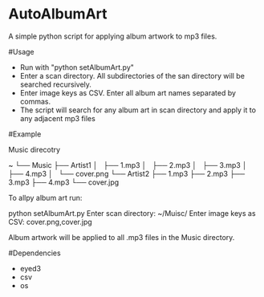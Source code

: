 # AutoAlbumArt

A simple python script for applying album artwork to mp3 files.

#Usage
- Run with "python setAlbumArt.py"
- Enter a scan directory. All subdirectories of the san directory will be searched recursively.
- Enter image keys as CSV. Enter all album art names separated by commas. 
- The script will search for any album art in scan directory and apply it to any adjacent mp3 files

#Example

Music direcotry 

~
└── Music
    ├── Artist1
    │   ├── 1.mp3
    │   ├── 2.mp3
    │   ├── 3.mp3
    │   ├── 4.mp3
    │   └── cover.png
    └── Artist2
        ├── 1.mp3
        ├── 2.mp3
        ├── 3.mp3
        ├── 4.mp3
        └── cover.jpg

To allpy album art run:

  python setAlbumArt.py
    Enter scan directory: ~/Muisc/
    Enter image keys as CSV: cover.png,cover.jpg
    
Album artwork will be applied to all .mp3 files in the Music directory.

#Dependencies  
- eyed3
- csv
- os
  
 
